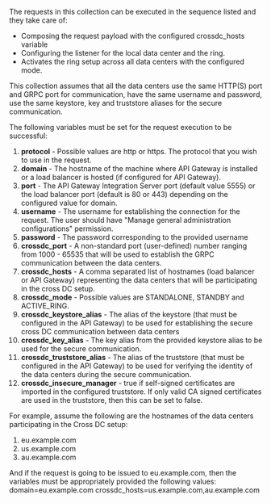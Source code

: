 The requests in this collection can be executed in the sequence listed and they take care of:
* Composing the request payload with the configured crossdc_hosts variable
* Configuring the listener for the local data center and the ring.
* Activates the ring setup across all data centers with the configured mode.

This collection assumes that all the data centers use the same HTTP(S) port and GRPC port for communication, have the same username and password, use the same keystore, key and truststore aliases for the secure communication.

The following variables must be set for the request execution to be successful:
1. **protocol** - Possible values are http or https. The protocol that you wish to use in the request.
1. **domain** - The hostname of the machine where API Gateway is installed or a load balancer is hosted (if configured for API Gateway). 
1. **port** - The API Gateway Integration Server port (default value 5555) or the load balancer port (default is 80 or 443) depending on the configured value for domain. 
1. **username** - The username for establishing the connection for the request. The user should have \"Manage general administration configurations\" permission.
1. **password** - The password corresponding to the provided username
1. **crossdc_port** - A non-standard port (user-defined) number ranging from 1000 - 65535 that will be used to establish the GRPC communication between the data centers.
1. **crossdc_hosts** - A comma separated list of hostnames (load balancer or API Gateway) representing the data centers that will be participating in the cross DC setup.
1. **crossdc_mode** - Possible values are STANDALONE, STANDBY and ACTIVE_RING.
1. **crossdc_keystore_alias** - The alias of the keystore (that must be configured in the API Gateway) to be used for establishing the secure cross DC communication between data centers
1. **crossdc_key_alias** - The key alias from the provided keystore alias to be used for the secure communication.
1. **crossdc_truststore_alias** - The alias of the truststore (that must be configured in the API Gateway) to be used for verifying the identity of the data centers during the secure communication.
1. **crossdc_insecure_manager** - true if self-signed certificates are imported in the configured truststore. If only valid CA signed certificates are used in the truststore, then this can be set to false.

For example, assume the following are the hostnames of the data centers participating in the Cross DC setup:
1. eu.example.com
1. us.example.com
1. au.example.com

And if the request is going to be issued to eu.example.com, then the variables must be appropriately provided the following values:
domain=eu.example.com
crossdc_hosts=us.example.com,au.example.com

